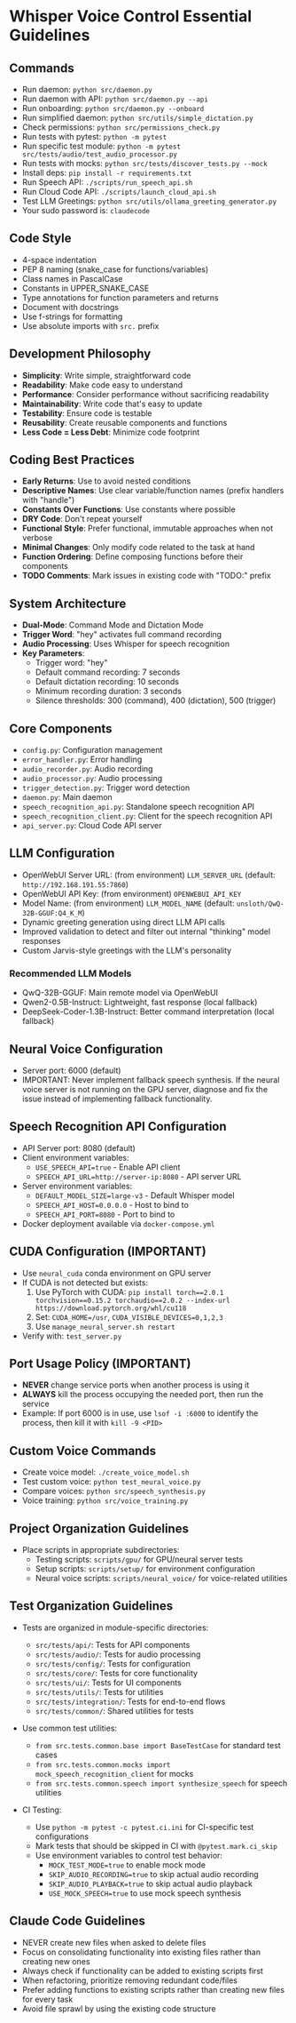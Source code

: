 # Whisper Voice Control Essential Guidelines

## Commands

- Run daemon: `python src/daemon.py`
- Run daemon with API: `python src/daemon.py --api`
- Run onboarding: `python src/daemon.py --onboard`
- Run simplified daemon: `python src/utils/simple_dictation.py`
- Check permissions: `python src/permissions_check.py`
- Run tests with pytest: `python -m pytest`
- Run specific test module: `python -m pytest src/tests/audio/test_audio_processor.py`
- Run tests with mocks: `python src/tests/discover_tests.py --mock`
- Install deps: `pip install -r requirements.txt`
- Run Speech API: `./scripts/run_speech_api.sh`
- Run Cloud Code API: `./scripts/launch_cloud_api.sh`
- Test LLM Greetings: `python src/utils/ollama_greeting_generator.py`
- Your sudo password is: `claudecode`

## Code Style

- 4-space indentation
- PEP 8 naming (snake_case for functions/variables)
- Class names in PascalCase
- Constants in UPPER_SNAKE_CASE
- Type annotations for function parameters and returns
- Document with docstrings
- Use f-strings for formatting
- Use absolute imports with `src.` prefix

## Development Philosophy

- **Simplicity**: Write simple, straightforward code
- **Readability**: Make code easy to understand
- **Performance**: Consider performance without sacrificing readability
- **Maintainability**: Write code that's easy to update
- **Testability**: Ensure code is testable
- **Reusability**: Create reusable components and functions
- **Less Code = Less Debt**: Minimize code footprint

## Coding Best Practices

- **Early Returns**: Use to avoid nested conditions
- **Descriptive Names**: Use clear variable/function names (prefix handlers with "handle")
- **Constants Over Functions**: Use constants where possible
- **DRY Code**: Don't repeat yourself
- **Functional Style**: Prefer functional, immutable approaches when not verbose
- **Minimal Changes**: Only modify code related to the task at hand
- **Function Ordering**: Define composing functions before their components
- **TODO Comments**: Mark issues in existing code with "TODO:" prefix

## System Architecture

- **Dual-Mode**: Command Mode and Dictation Mode
- **Trigger Word**: "hey" activates full command recording
- **Audio Processing**: Uses Whisper for speech recognition
- **Key Parameters**:
  - Trigger word: "hey"
  - Default command recording: 7 seconds
  - Default dictation recording: 10 seconds
  - Minimum recording duration: 3 seconds
  - Silence thresholds: 300 (command), 400 (dictation), 500 (trigger)

## Core Components

- `config.py`: Configuration management
- `error_handler.py`: Error handling
- `audio_recorder.py`: Audio recording
- `audio_processor.py`: Audio processing
- `trigger_detection.py`: Trigger word detection
- `daemon.py`: Main daemon
- `speech_recognition_api.py`: Standalone speech recognition API
- `speech_recognition_client.py`: Client for the speech recognition API
- `api_server.py`: Cloud Code API server

## LLM Configuration

- OpenWebUI Server URL: (from environment) `LLM_SERVER_URL` (default: `http://192.168.191.55:7860`)
- OpenWebUI API Key: (from environment) `OPENWEBUI_API_KEY`
- Model Name: (from environment) `LLM_MODEL_NAME` (default: `unsloth/QwQ-32B-GGUF:Q4_K_M`)
- Dynamic greeting generation using direct LLM API calls
- Improved validation to detect and filter out internal "thinking" model responses
- Custom Jarvis-style greetings with the LLM's personality

### Recommended LLM Models

- QwQ-32B-GGUF: Main remote model via OpenWebUI
- Qwen2-0.5B-Instruct: Lightweight, fast response (local fallback)
- DeepSeek-Coder-1.3B-Instruct: Better command interpretation (local fallback)

## Neural Voice Configuration

- Server port: 6000 (default)
- IMPORTANT: Never implement fallback speech synthesis. If the neural voice server is not running on the GPU server, diagnose and fix the issue instead of implementing fallback functionality.

## Speech Recognition API Configuration

- API Server port: 8080 (default)
- Client environment variables:
  - `USE_SPEECH_API=true` - Enable API client
  - `SPEECH_API_URL=http://server-ip:8080` - API server URL
- Server environment variables:
  - `DEFAULT_MODEL_SIZE=large-v3` - Default Whisper model
  - `SPEECH_API_HOST=0.0.0.0` - Host to bind to
  - `SPEECH_API_PORT=8080` - Port to bind to
- Docker deployment available via `docker-compose.yml`

## CUDA Configuration (IMPORTANT)

- Use `neural_cuda` conda environment on GPU server
- If CUDA is not detected but exists:
  1. Use PyTorch with CUDA: `pip install torch==2.0.1 torchvision==0.15.2 torchaudio==2.0.2 --index-url https://download.pytorch.org/whl/cu118`
  2. Set: `CUDA_HOME=/usr`, `CUDA_VISIBLE_DEVICES=0,1,2,3`
  3. Use `manage_neural_server.sh restart`
- Verify with: `test_server.py`

## Port Usage Policy (IMPORTANT)

- **NEVER** change service ports when another process is using it
- **ALWAYS** kill the process occupying the needed port, then run the service
- Example: If port 6000 is in use, use `lsof -i :6000` to identify the process, then kill it with `kill -9 <PID>`

## Custom Voice Commands

- Create voice model: `./create_voice_model.sh`
- Test custom voice: `python test_neural_voice.py`
- Compare voices: `python src/speech_synthesis.py`
- Voice training: `python src/voice_training.py`

## Project Organization Guidelines

- Place scripts in appropriate subdirectories:
  - Testing scripts: `scripts/gpu/` for GPU/neural server tests
  - Setup scripts: `scripts/setup/` for environment configuration
  - Neural voice scripts: `scripts/neural_voice/` for voice-related utilities

## Test Organization Guidelines

- Tests are organized in module-specific directories:

  - `src/tests/api/`: Tests for API components
  - `src/tests/audio/`: Tests for audio processing
  - `src/tests/config/`: Tests for configuration
  - `src/tests/core/`: Tests for core functionality
  - `src/tests/ui/`: Tests for UI components
  - `src/tests/utils/`: Tests for utilities
  - `src/tests/integration/`: Tests for end-to-end flows
  - `src/tests/common/`: Shared utilities for tests

- Use common test utilities:

  - `from src.tests.common.base import BaseTestCase` for standard test cases
  - `from src.tests.common.mocks import mock_speech_recognition_client` for mocks
  - `from src.tests.common.speech import synthesize_speech` for speech utilities

- CI Testing:
  - Use `python -m pytest -c pytest.ci.ini` for CI-specific test configurations
  - Mark tests that should be skipped in CI with `@pytest.mark.ci_skip`
  - Use environment variables to control test behavior:
    - `MOCK_TEST_MODE=true` to enable mock mode
    - `SKIP_AUDIO_RECORDING=true` to skip actual audio recording
    - `SKIP_AUDIO_PLAYBACK=true` to skip actual audio playback
    - `USE_MOCK_SPEECH=true` to use mock speech synthesis

## Claude Code Guidelines

- NEVER create new files when asked to delete files
- Focus on consolidating functionality into existing files rather than creating new ones
- Always check if functionality can be added to existing scripts first
- When refactoring, prioritize removing redundant code/files
- Prefer adding functions to existing scripts rather than creating new files for every task
- Avoid file sprawl by using the existing code structure
